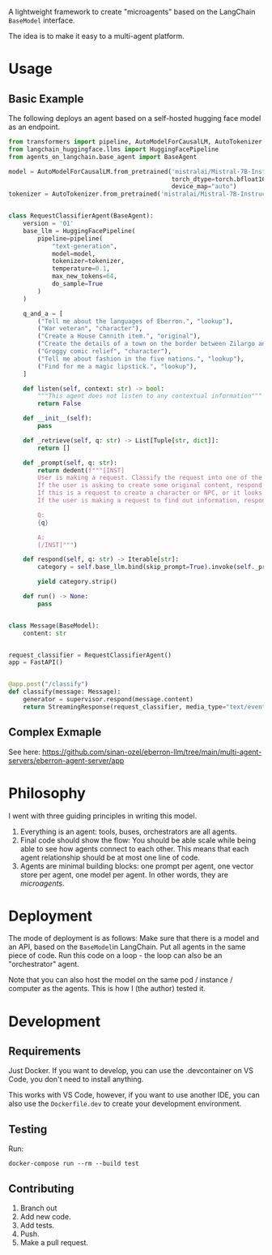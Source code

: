 A lightweight framework to create "microagents" based on the LangChain `BaseModel` interface.

The idea is to make it easy to a multi-agent platform.

# Usage

## Basic Example
The following deploys an agent based on a self-hosted hugging face model as
an endpoint.

```python
from transformers import pipeline, AutoModelForCausalLM, AutoTokenizer
from langchain_huggingface.llms import HuggingFacePipeline
from agents_on_langchain.base_agent import BaseAgent

model = AutoModelForCausalLM.from_pretrained('mistralai/Mistral-7B-Instruct-v0.3',
                                             torch_dtype=torch.bfloat16,
                                             device_map="auto")
tokenizer = AutoTokenizer.from_pretrained('mistralai/Mistral-7B-Instruct-v0.3')


class RequestClassifierAgent(BaseAgent):
    version = '01'
    base_llm = HuggingFacePipeline(
        pipeline=pipeline(
            "text-generation",
            model=model,
            tokenizer=tokenizer,
            temperature=0.1,
            max_new_tokens=64,
            do_sample=True
        )
    )

    q_and_a = [
        ("Tell me about the languages of Eberron.", "lookup"),
        ("War veteran", "character"),
        ("Create a House Cannith item.", "original"),
        ("Create the details of a town on the border between Zilargo and Breland.", "original"),
        ("Groggy comic relief", "character"),
        ("Tell me about fashion in the five nations.", "lookup"),
        ("Find for me a magic lipstick.", "lookup"),
    ]

    def listen(self, context: str) -> bool:
        """This agent does not listen to any contextual information"""
        return False

    def __init__(self):
        pass

    def _retrieve(self, q: str) -> List[Tuple[str, dict]]:
        return []

    def _prompt(self, q: str):
        return dedent(f"""[INST]
        User is making a request. Classify the request into one of the three categories. Response with only one word.
        If the user is asking to create some original content, respond with the word "original".
        If this is a request to create a character or NPC, or it looks like it is decribing a D&D character, respond with the word "character".
        If the user is making a request to find out information, respond with the word "lookup".

        Q:
        {q}

        A:
        [/INST]""")

    def respond(self, q: str) -> Iterable[str]:
        category = self.base_llm.bind(skip_prompt=True).invoke(self._prompt(q))

        yield category.strip()

    def run() -> None:
        pass


class Message(BaseModel):
    content: str


request_classifier = RequestClassifierAgent()
app = FastAPI()


@app.post("/classify")
def classify(message: Message):
    generator = supervisor.respond(message.content)
    return StreamingResponse(request_classifier, media_type="text/event-stream")


```
## Complex Exmaple
See here:
https://github.com/sinan-ozel/eberron-llm/tree/main/multi-agent-servers/eberron-agent-server/app

## 

# Philosophy

I went with three guiding principles in writing this model.

1. Everything is an agent: tools, buses, orchestrators are all agents.
2. Final code should show the flow: You should be able scale while being able to
   see how agents connect to each other. This means that each agent relationship
   should be at most one line of code.
3. Agents are minimal building blocks: one prompt per agent, one vector store
   per agent, one model per agent. In other words, they are _microagents_.

# Deployment
The mode of deployment is as follows:
Make sure that there is a model and an API, based on the `BaseModel`in LangChain.
Put all agents in the same piece of code.
Run this code on a loop - the loop can also be an "orchestrator" agent.

Note that you can also host the model on the same pod / instance / computer as 
the agents. This is how I (the author) tested it.


# Development

## Requirements

Just Docker. If you want to develop, you can use the .devcontainer on VS Code,
you don't need to install anything.

This works with VS Code, however, if you want to use another IDE, you can also
use the `Dockerfile.dev` to create your development environment.

## Testing

Run:

```
docker-compose run --rm --build test
```


## Contributing

1. Branch out
2. Add new code.
3. Add tests.
4. Push.
5. Make a pull request.
